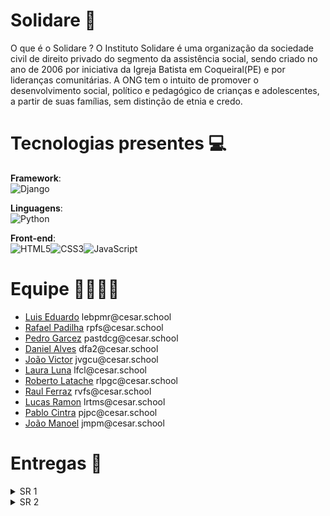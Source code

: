 
# Solidare 🏫
O que é o Solidare ? O Instituto Solidare é uma organização da sociedade civil de direito privado do segmento da assistência social, sendo criado no ano de 2006 por iniciativa da Igreja Batista em Coqueiral(PE) e por lideranças comunitárias.
A ONG tem o intuito de promover o desenvolvimento social, político e pedagógico de crianças e adolescentes, a partir de suas famílias, sem distinção de etnia e credo.

# Tecnologias presentes 💻

**Framework**:<br>![Django](https://img.shields.io/badge/django-%23092E20.svg?style=for-the-badge&logo=django&logoColor=white)

**Linguagens**:<br>![Python](https://img.shields.io/badge/python-3670A0?style=for-the-badge&logo=python&logoColor=ffdd54)

**Front-end**:<br>![HTML5](https://img.shields.io/badge/HTML5-E34F26?style=for-the-badge&logo=html5&logoColor=white)![CSS3](https://img.shields.io/badge/CSS3-1572B6?style=for-the-badge&logo=css3&logoColor=white)![JavaScript](https://shields.io/badge/JavaScript-F7DF1E?logo=JavaScript&logoColor=000&style=flat-square)

# Equipe 🫱🏼‍🫲🏽

<ul>
  <li>
    <a href="https://github.com/luisedu975">Luis Eduardo</a> lebpmr@cesar.school
  </li>
  <li>
    <a href="https://github.com/pdilha">Rafael Padilha</a> rpfs@cesar.school
  </li>
   <li>
    <a href="https://github.com/PedroGarcez13">Pedro Garcez</a> pastdcg@cesar.school 
  </li>
  <li>
    <a href="https://github.com/fdaniel27">Daniel Alves</a>  dfa2@cesar.school 
  </li>
  <li>
    <a href="https://github.com/joaovictorgcu">João Victor</a> jvgcu@cesar.school
    </li>
  <li>
    <a href="https://github.com/laurafcluna">Laura Luna</a> lfcl@cesar.school
    </li>
   <li>
    <a href="https://github.com/rlpgc">Roberto Latache</a> rlpgc@cesar.school
    </li>
  <li>
    <a href="https://github.com/raulferraz85">Raul Ferraz</a> rvfs@cesar.school
    </li>
  <li>
    <a href="https://github.com/LucasramonDEV">Lucas Ramon</a> lrtms@cesar.school
    </li>
  <li>
    <a href="https://github.com/PabloJPCintra">Pablo Cintra</a> pjpc@cesar.school
    </li>
  <li>
    <a href="https://github.com/JoaoManoelP">João Manoel</a> jmpm@cesar.school
    </li>
</ul>

# Entregas 📃

<details>
<summary>SR 1</summary>
<br>
  
**Historias**
<br>
As cinco histórias de usuário definidas para aprimorar a compreensão do futuro produto e assegurar o atendimento às expectativas foram detalhadas com três cenários distintos cada. Estes cenários, validados pela metodologia BDD (Behavior-Driven Development) e estruturados no formato Dado - Quando - Então, exploram diversas situações, abrangendo desde fluxos ideais até potenciais falhas, garantindo uma cobertura abrangente dos requisitos.

As histórias e seus respectivos cenários podem ser acessados e revisados no seguinte documento: [Histórias de Usuário](https://docs.google.com/document/d/15lNQA87yBFTOUeHxDLRP9XGcK0BDhXuryyQLcdqMKJI/edit?usp=sharing).

**Backlog**
![Solidare_Backlog](https://i.imgur.com/GWa6ROG.png)


**Painel**
![Solidare_Painel](https://i.imgur.com/jKeptMl.png)

**Bug Tracker**
![Bug Tracker](https://github.com/user-attachments/assets/4040674b-ae5e-48c1-9506-35569200f4d3)

**Diagrama de Atividades**
![Diagrama de Atividades](https://cdn.discordapp.com/attachments/1276595922998132801/1365087358428643450/Diagrama_em_branco.png?ex=680c082c&is=680ab6ac&hm=74bcc0110094090ac0bd1b5c3280fdc68d449b89bf9c2b0eaba5f2d35abc01ba&)

**Programação em Par**
<br>
Durante o desenvolvimento do projeto Solidare, a equipe adotou, em determinados momentos, a técnica de programação em par como estratégia para potencializar a qualidade do código e promover a colaboração ativa entre os integrantes. Essa abordagem permitiu a troca contínua de conhecimento, revisão imediata das implementações e maior eficiência na resolução de problemas mais complexos. No entanto, a programação em par não foi empregada em todas as etapas do desenvolvimento. Em diversas ocasiões, optamos por uma divisão de tarefas mais individualizada, permitindo que cada membro da equipe focasse em demandas específicas de forma paralela, otimizando o tempo e a produtividade do grupo como um todo. A escolha entre trabalhar em par ou individualmente foi feita de forma estratégica, considerando o tipo de tarefa, o nível de complexidade envolvido e a necessidade de colaboração naquele momento do projeto.

**Diagrama de Atividades**
<br>
Disponível através do [PDF](https://cdn.discordapp.com/attachments/1276595922998132801/1365086470746013716/Diagrama_em_branco.pdf?ex=680c0758&is=680ab5d8&hm=2d978a7b50aad6c481e8e6e75b162258179ba1e87324a17b954e56dfd9e39a1a&).
<br>

**Sketches do Protótipo Lo-Fi**
<br>
Disponível através do [Figma](https://www.figma.com/design/G0Yuk7esIEczckooTxzw0p/Untitled?node-id=0-1&p=f&t=eD65mHvQijluzZiP-0).
<br>

**ScreenCasts**
<br>
Disponíveis nos links: [YouTube | Deploy](https://youtu.be/PYPbtUBx-JU), 
[YouTube | Protótipo](https://www.youtube.com/watch?v=0893hq8dsfI)
<br>

[Link do Deployment](https://solidare.azurewebsites.net/)
</details>

<details>
<summary>SR 2</summary>
<br>
  
**Historias**
<br>
As cinco histórias de usuário definidas para aprimorar a compreensão do futuro produto e assegurar o atendimento às expectativas foram detalhadas com três cenários distintos cada. Estes cenários, validados pela metodologia BDD (Behavior-Driven Development) e estruturados no formato Dado - Quando - Então, exploram diversas situações, abrangendo desde fluxos ideais até potenciais falhas, garantindo uma cobertura abrangente dos requisitos.

As histórias e seus respectivos cenários podem ser acessados e revisados no seguinte documento: [Histórias de Usuário](https://docs.google.com/document/d/15lNQA87yBFTOUeHxDLRP9XGcK0BDhXuryyQLcdqMKJI/edit?usp=sharing).

**Backlog**

![Captura de tela 2025-06-05 203415](https://github.com/user-attachments/assets/1738ccf7-5366-4ad9-a92e-c2f3f6e192b9)

**Painel**

![Captura de tela 2025-06-05 203432](https://github.com/user-attachments/assets/599da8a0-be8c-440c-acc6-5ec7ab750485)

**Bug Tracker**
![Bug Tracker]()

**Diagrama de Atividades**
![Diagrama_1](https://github.com/user-attachments/assets/1790e053-2a1e-4f61-bd23-dc96fb9e6040)

**Programação em Par**
<br>
Durante o desenvolvimento do projeto Solidare, a equipe adotou, em determinados momentos, a técnica de programação em par como estratégia para potencializar a qualidade do código e promover a colaboração ativa entre os integrantes. Essa abordagem permitiu a troca contínua de conhecimento, revisão imediata das implementações e maior eficiência na resolução de problemas mais complexos. No entanto, a programação em par não foi empregada em todas as etapas do desenvolvimento. Em diversas ocasiões, optamos por uma divisão de tarefas mais individualizada, permitindo que cada membro da equipe focasse em demandas específicas de forma paralela, otimizando o tempo e a produtividade do grupo como um todo. A escolha entre trabalhar em par ou individualmente foi feita de forma estratégica, considerando o tipo de tarefa, o nível de complexidade envolvido e a necessidade de colaboração naquele momento do projeto.

**Sketches do Protótipo Lo-Fi**
<br>
Disponível através do [Figma](https://www.figma.com/design/G0Yuk7esIEczckooTxzw0p/Untitled?node-id=0-1&p=f&t=OYGahr6fAL5XtRcY-0).
<br>

**ScreenCasts**
<br>
Disponíveis nos links: [YouTube | Deploy](https://youtu.be/ttYzjI8gwuo), 
[YouTube | Protótipo]()
<br>

[Link do Deployment](https://solidare.azurewebsites.net/)
</details>

